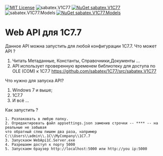 [![MIT License](https://img.shields.io/badge/license-MIT-red.svg)](https://github.com/sabatex/Extensions/blob/master/LICENSE.TXT)
![sabatex.V1C77](https://github.com/sabatex/1C77/workflows/sabatex.V1C77/badge.svg)
[![NuGet sabatex.V1C77](https://buildstats.info/nuget/sabatex.V1C77)](https://www.nuget.org/packages/sabatex.V1C77/)
![sabatex.V1C77.Models](https://github.com/sabatex/1C77/workflows/sabatex.V1C77.Models/badge.svg)
[![NuGet sabatex.V1C77.Models](https://buildstats.info/nuget/sabatex.V1C77.Models)](https://www.nuget.org/packages/sabatex.V1C77/)

# Web API для 1С7.7
 Данное API можна запустить для любой конфигурации 1С7.7.
 Что может API ?
   1. Читать Метаданные, Константы, Справочники,Документы ...
   2. API использует проверенную временем библиотеку для доступа по OLE (COM) к 1С7.7
			https://github.com/sabatex/1C77/src/sabatex.V1C77

Что нужно для запуска API?
   1. Windows 7 и выше;
   2. 1С7.7
   3. И всё ...

Как запустить ?

	1. Розпаковать в любую папку.
	2. Отредактировать файл appsettings.json заменив строчки -- **** -- на реальные не забывая
	что обратный слеш пишем два раза, например C:\\Users\\admin\\.1C\\MyCompany\\1C7.7
	3. Запускаєм WebApi1C.Server.exe
	4. Разрешаем доступ к порту 5000
	5. Запускаем браузер http://localhost:5000 или http://you ip:5000
